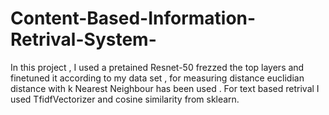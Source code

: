 # Content-Based-Information-Retrival-System-


In this project , I used a pretained Resnet-50 frezzed the top layers and finetuned it according to my data set , for measuring distance euclidian distance with k Nearest Neighbour has been used  . For text based retrival I used TfidfVectorizer and cosine similarity from sklearn. 
